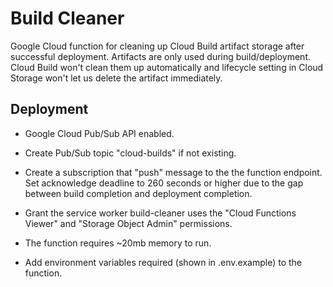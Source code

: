 # Build Cleaner

Google Cloud function for cleaning up Cloud Build artifact storage after successful deployment. Artifacts are only used during build/deployment. Cloud Build won't clean them up automatically and lifecycle setting in Cloud Storage won't let us delete the artifact immediately.

## Deployment

- Google Cloud Pub/Sub API enabled.

- Create Pub/Sub topic "cloud-builds" if not existing.

- Create a subscription that "push" message to the the function endpoint. Set acknowledge deadline to 260 seconds or higher due to the gap between build completion and deployment completion.

- Grant the service worker build-cleaner uses the "Cloud Functions Viewer" and "Storage Object Admin" permissions.

- The function requires ~20mb memory to run.

- Add environment variables required (shown in .env.example) to the function.
